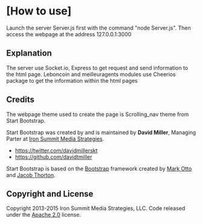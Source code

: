 # [How to use]
Launch the server Server.js first with the command "node Server.js".
Then access the webpage at the address 127.0.0.1:3000

## Explanation
The server use Socket.io, Express to get request and send information to the html page.
Leboncoin and meilleuragents modules use Cheerios package to get the information within the html pages

## Credits
The webpage theme used to create the page is Scrolling_nav theme from Start Bootstrap.

Start Bootstrap was created by and is maintained by **David Miller**, Managing Parter at [Iron Summit Media Strategies](http://www.ironsummitmedia.com/).

* https://twitter.com/davidmillerskt
* https://github.com/davidtmiller

Start Bootstrap is based on the [Bootstrap](http://getbootstrap.com/) framework created by [Mark Otto](https://twitter.com/mdo) and [Jacob Thorton](https://twitter.com/fat).

## Copyright and License

Copyright 2013-2015 Iron Summit Media Strategies, LLC. Code released under the [Apache 2.0](https://github.com/IronSummitMedia/startbootstrap-scrolling-nav/blob/gh-pages/LICENSE) license.